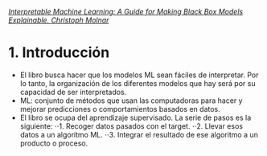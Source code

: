 _[Interpretable Machine Learning: A Guide for Making Black Box Models Explainable. Christoph Molnar](https://christophm.github.io/interpretable-ml-book/)_

# 1. Introducción

* El libro busca hacer que los modelos ML sean fáciles de interpretar. Por lo tanto, la organización de los diferentes modelos que hay será por su capacidad de ser interpretados.
* ML: conjunto de métodos que usan las computadoras para hacer y mejorar predicciones o comportamientos basados en datos.
* El libro se ocupa del aprendizaje supervisado. La serie de pasos es la siguiente:
⋅⋅1. Recoger datos pasados con el target.
⋅⋅2. Llevar esos datos a un algoritmo ML.
⋅⋅3. Integrar el resultado de ese algoritmo a un producto o proceso.




